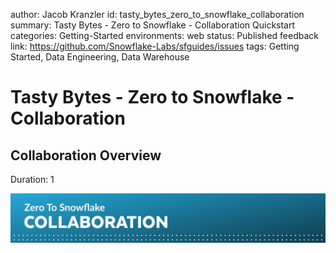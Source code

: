 author: Jacob Kranzler
id: tasty_bytes_zero_to_snowflake_collaboration
summary: Tasty Bytes - Zero to Snowflake - Collaboration Quickstart
categories: Getting-Started
environments: web
status: Published 
feedback link: https://github.com/Snowflake-Labs/sfguides/issues
tags: Getting Started, Data Engineering, Data Warehouse


# Tasty Bytes - Zero to Snowflake - Collaboration
<!-- ------------------------ -->

## Collaboration Overview 
Duration: 1

<img src = "assets/collaboration_header.png">